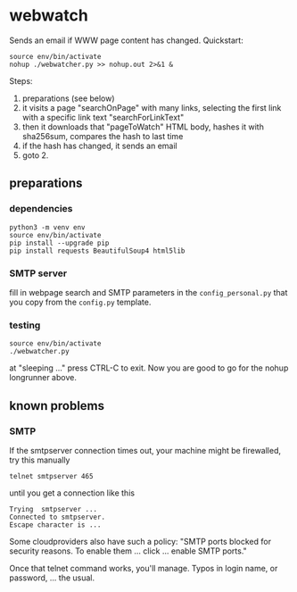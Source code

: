 # webwatch
Sends an email if WWW page content has changed. Quickstart:

    source env/bin/activate
    nohup ./webwatcher.py >> nohup.out 2>&1 &

Steps:

1. preparations (see below)
2. it visits a page "searchOnPage" with many links, selecting the first link with a specific link text "searchForLinkText"
3. then it downloads that "pageToWatch" HTML body, hashes it with sha256sum, compares the hash to last time
4. if the hash has changed, it sends an email
5. goto 2.


## preparations
### dependencies
```
python3 -m venv env
source env/bin/activate
pip install --upgrade pip
pip install requests BeautifulSoup4 html5lib
```

### SMTP server
fill in webpage search and SMTP parameters in the `config_personal.py` that you copy from the `config.py` template.

### testing 

    source env/bin/activate
    ./webwatcher.py
    
at "sleeping ..." press CTRL-C to exit. Now you are good to go for the nohup longrunner above.

## known problems
### SMTP
If the smtpserver connection times out, your machine might be firewalled, try this manually

    telnet smtpserver 465

until you get a connection like this

    Trying  smtpserver ...
    Connected to smtpserver.
    Escape character is ...
    
Some cloudproviders also have such a policy: "SMTP ports blocked for security reasons. To enable them ... click ... enable SMTP ports."

Once that telnet command works, you'll manage. Typos in login name, or password, ... the usual.
